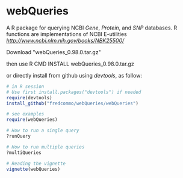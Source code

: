 # webQueries
A R package for querying NCBI *Gene*, *Protein*, and *SNP* databases.
R functions are implementations of NCBI E-utilities *http://www.ncbi.nlm.nih.gov/books/NBK25500/*

Download "webQueries_0.98.0.tar.gz"

then use R CMD INSTALL webQueries_0.98.0.tar.gz

or directly install from github using *devtools*, as follow:

```r
# in R session
# Use first install.packages("devtools") if needed
require(devtools)
install_github("fredcommo/webQueries/webQueries")

# see examples
require(webQueries)

# How to run a single query
?runQuery

# How to run multiple queries
?multiQueries

# Reading the vignette
vignette(webQueries)
````
